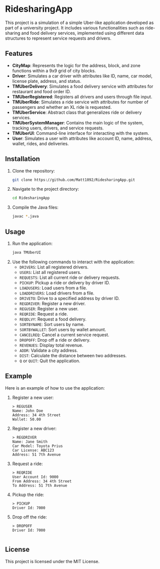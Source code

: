 # RidesharingApp

This project is a simulation of a simple Uber-like application developed as part of a university project. It includes various functionalities such as ride-sharing and food delivery services, implemented using different data structures to represent service requests and drivers.

## Features

- **CityMap**: Represents the logic for the address, block, and zone functions within a 9x9 grid of city blocks.
- **Driver**: Simulates a car driver with attributes like ID, name, car model, license plate, address, and status.
- **TMUberDelivery**: Simulates a food delivery service with attributes for restaurant and food order ID.
- **TMUberRegistered**: Registers all drivers and users through file input.
- **TMUberRide**: Simulates a ride service with attributes for number of passengers and whether an XL ride is requested.
- **TMUberService**: Abstract class that generalizes ride or delivery services.
- **TMUberSystemManager**: Contains the main logic of the system, tracking users, drivers, and service requests.
- **TMUberUI**: Command-line interface for interacting with the system.
- **User**: Simulates a user with attributes like account ID, name, address, wallet, rides, and deliveries.

## Installation

1. Clone the repository:
   ```sh
   git clone https://github.com/Matt1092/RidesharingApp.git
   ```
2. Navigate to the project directory:
   ```sh
   cd RidesharingApp
   ```
3. Compile the Java files:
   ```sh
   javac *.java
   ```

## Usage

1. Run the application:
   ```sh
   java TMUberUI
   ```
2. Use the following commands to interact with the application:
    + `DRIVERS`: List all registered drivers.
    + `USERS`: List all registered users.
    + `REQUESTS`: List all current ride or delivery requests.
    + `PICKUP`: Pickup a ride or delivery by driver ID.
    + `LOADUSERS`: Load users from a file.
    + `LOADDRIVERS`: Load drivers from a file.
    + `DRIVETO`: Drive to a specified address by driver ID.
    + `REGDRIVER`: Register a new driver.
    + `REGUSER`: Register a new user.
    + `REQRIDE`: Request a ride.
    + `REQDLVY`: Request a food delivery.
    + `SORTBYNAME`: Sort users by name.
    + `SORTBYWALLET`: Sort users by wallet amount.
    + `CANCELREQ`: Cancel a current service request.
    + `DROPOFF`: Drop off a ride or delivery.
    + `REVENUES`: Display total revenue.
    + `ADDR`: Validate a city address.
    + `DIST`: Calculate the distance between two addresses.
    + `Q` or `QUIT`: Quit the application.

## Example
Here is an example of how to use the application:
1. Register a new user:
   ```text
   > REGUSER
   Name: John Doe
   Address: 34 4th Street
   Wallet: 50.00
   ```
2. Register a new driver:
   ```text
   > REGDRIVER
   Name: Jane Smith
   Car Model: Toyota Prius
   Car License: ABC123
   Address: 51 7th Avenue
   ```
3. Request a ride:
   ```text
   > REQRIDE
   User Account Id: 9000
   From Address: 34 4th Street
   To Address: 51 7th Avenue
   ```
4. Pickup the ride:
   ```text
   > PICKUP
   Driver Id: 7000
   ```
5. Drop off the ride:
   ```text
   > DROPOFF
   Driver Id: 7000


## License
This project is licensed under the MIT License.
